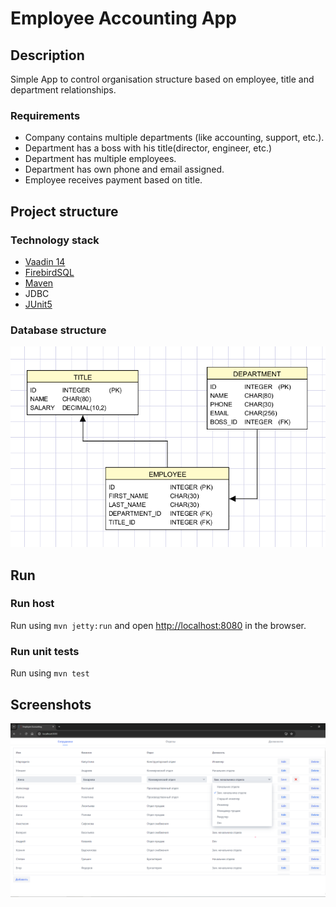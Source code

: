 # Employee Accounting App

## Description
Simple App to control organisation structure based on employee, title and department relationships.
### Requirements
- Company contains multiple departments (like accounting, support, etc.). 
- Department has a boss with his title(director, engineer, etc.)
- Department has multiple employees.
- Department has own phone and email assigned.
- Employee receives payment based on title.

## Project structure
### Technology stack
- [Vaadin 14](https://vaadin.com/)
- [FirebirdSQL](https://firebirdsql.org/)
- [Maven](https://maven.apache.org/)
- JDBC
- [JUnit5](https://junit.org/junit5/)

### Database structure
![img.png](screenshots/img.png)

## Run
### Run host
Run using `mvn jetty:run` and open [http://localhost:8080](http://localhost:8080) in the browser.

### Run unit tests
Run using `mvn test`

## Screenshots

![screenshot.png](src%2Fscreenshots%2Fscreenshot.png)